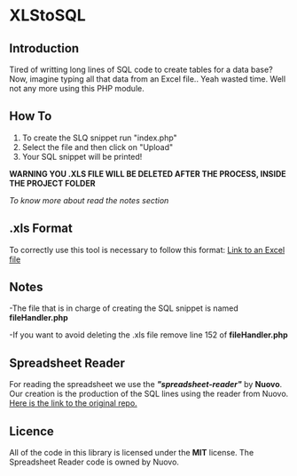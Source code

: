 # XLStoSQL

## Introduction
Tired of writting long lines of SQL code to create tables for a data base? Now, imagine typing all that data from an Excel file.. Yeah wasted time. Well not any more using this PHP module.

## How To
1. To create the SLQ snippet run "index.php"
2. Select the file and then click on "Upload"
3. Your SQL snippet will be printed!

**WARNING YOU .XLS FILE WILL BE DELETED AFTER THE PROCESS, INSIDE THE PROJECT FOLDER**

_To know more about read the notes section_

## .xls Format
To correctly use this tool is necessary to follow this format:
[Link to an Excel file](http://1drv.ms/1EMyiLd)

## Notes
  -The file that is in charge of creating the SQL snippet is named **fileHandler.php**
 
  -If you want to avoid deleting the .xls file remove line 152 of **fileHandler.php**

## Spreadsheet Reader
For reading the spreadsheet we use the __*"spreadsheet-reader"*__ by __Nuovo__. Our creation is the production of the SQL lines using the reader from Nuovo. [Here is the link to the original repo.](https://github.com/nuovo/spreadsheet-reader)

## Licence

All of the code in this library is licensed under the **MIT** license. The Spreadsheet Reader code is owned by Nuovo.
